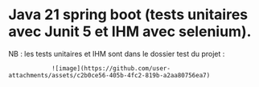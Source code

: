 # Java 21 spring boot (tests unitaires avec Junit 5 et IHM avec selenium). 
NB : les tests unitaires et IHM sont dans le dossier test du projet :

                ![image](https://github.com/user-attachments/assets/c2b0ce56-405b-4fc2-819b-a2aa80756ea7)




